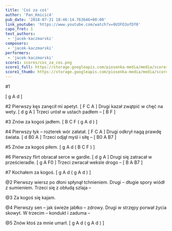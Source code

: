 ```yaml
---
title: 'Coś za coś'
author: 'Pan_Kmicic4'
pub_date: '2018-07-31 18:46:14.763646+00:00'
link_youtube: 'https://www.youtube.com/watch?v=9U3FO3ofDf0'
capo_fret: 1
text_authors:
 - 'jacek-kaczmarski'
composers:
 - 'jacek-kaczmarski'
performers:
 - 'jacek-kaczmarski'
score1: scores/cos_za_cos.png
score1_full: https://storage.googleapis.com/piosenka-media/media/scores/cos_za_cos.png
score1_thumb: https://storage.googleapis.com/piosenka-media/media/scores/cos_za_cos.png.180x0_q85_upscale.png
---
```


#1

[ g A d ]

#2
Pierwszy kęs zanęcił mi apetyt. [ F C A ]
Drugi kazał zwątpić w chęć na wety. [ d g A ]
Trzeci urósł w ustach padłem – [ B F ]

#3
Znów za kogoś jadłem. [ B C F ( g A d )  ]

#4
Pierwszy łyk – rozterek wór załatał. [ F C A ]
Drugi odkrył nagą prawdę świata. [ d B0 A ]
Trzeci odjął myśl i siłę – [ B0 A B7 ]

#5
Znów za kogoś piłem. [ g A d ( B C F ) ]

#6
Pierwszy flirt obracał serce w gardle. [ d g A ]
Drugi się zatracał w prześcieradle. [ g A F0 ]
Trzeci zwracał weksle drogo – [ B A B7 ]

#7
Kochałem za kogoś. [ g A d ( g A d ) ]

@2
Pierwszy wiersz po dłoni spłynął tchnieniem.
Drugi – długie spory wiódł z sumieniem.
Trzeci się z obłudą szlaja –

@3
Za kogoś się kajam.

@4
Pierwszy sen – jak świeże jabłko – zdrowy.
Drugi w strzępy porwał życia skowyt.
W trzecim – kondukt i zaduma –

@5
Znów ktoś za mnie umarł. [ g A d ( g A d ) ]
